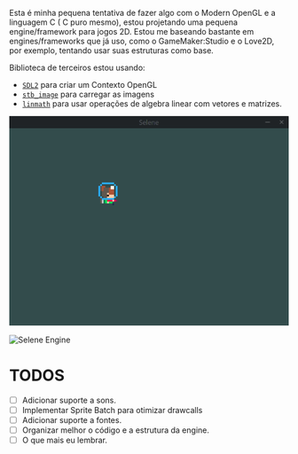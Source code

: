 Esta é minha pequena tentativa de fazer algo com o Modern OpenGL e a linguagem C ( C puro mesmo), estou projetando uma pequena engine/framework para jogos 2D. Estou me baseando bastante em engines/frameworks que já uso, como o GameMaker:Studio e o Love2D, por exemplo, tentando usar suas estruturas como base.

Biblioteca de terceiros estou usando:
- [`SDL2`](https://www.libsdl.org/) para criar um Contexto OpenGL
- [`stb_image`](https://github.com/nothings/stb) para carregar as imagens
- [`linmath`](https://github.com/datenwolf/linmath.h) para usar operações de algebra linear com vetores e matrizes.

![Selene Engine](https://raw.githubusercontent.com/canoi12/selene/master/assets/animation.gif)

![Selene Engine](https://raw.githubusercontent.com/canoi12/canoi12.github.io/master/ImagensSite/selene_engine.png)

# TODOS
- [ ] Adicionar suporte a sons.
- [ ] Implementar Sprite Batch para otimizar drawcalls
- [ ] Adicionar suporte a fontes.
- [ ] Organizar melhor o código e a estrutura da engine.
- [ ] O que mais eu lembrar.